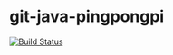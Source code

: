 # git-java-pingpongpi

[![Build Status](https://travis-ci.org/jadekler/git-java-pingpongpi.svg?branch=master)](https://travis-ci.org/jadekler/git-java-pingpongpi)
